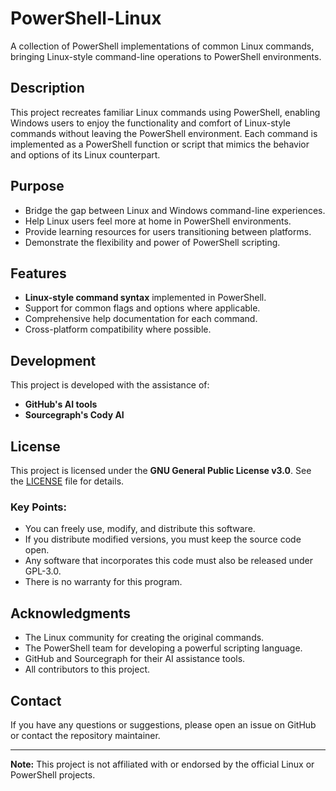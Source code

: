 # PowerShell-Linux

A collection of PowerShell implementations of common Linux commands, bringing Linux-style command-line operations to PowerShell environments.

## Description

This project recreates familiar Linux commands using PowerShell, enabling Windows users to enjoy the functionality and comfort of Linux-style commands without leaving the PowerShell environment. Each command is implemented as a PowerShell function or script that mimics the behavior and options of its Linux counterpart.

## Purpose

- Bridge the gap between Linux and Windows command-line experiences.
- Help Linux users feel more at home in PowerShell environments.
- Provide learning resources for users transitioning between platforms.
- Demonstrate the flexibility and power of PowerShell scripting.

## Features

- **Linux-style command syntax** implemented in PowerShell.
- Support for common flags and options where applicable.
- Comprehensive help documentation for each command.
- Cross-platform compatibility where possible.

## Development

This project is developed with the assistance of:

- **GitHub's AI tools**
- **Sourcegraph's Cody AI**

## License

This project is licensed under the **GNU General Public License v3.0**. See the [LICENSE](./LICENSE) file for details.

### Key Points:

- You can freely use, modify, and distribute this software.
- If you distribute modified versions, you must keep the source code open.
- Any software that incorporates this code must also be released under GPL-3.0.
- There is no warranty for this program.

## Acknowledgments

- The Linux community for creating the original commands.
- The PowerShell team for developing a powerful scripting language.
- GitHub and Sourcegraph for their AI assistance tools.
- All contributors to this project.

## Contact

If you have any questions or suggestions, please open an issue on GitHub or contact the repository maintainer.

---

**Note:** This project is not affiliated with or endorsed by the official Linux or PowerShell projects.